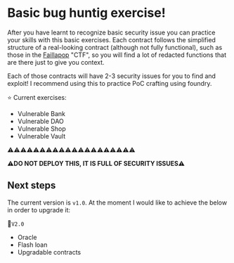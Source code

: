 
# Basic bug huntig exercise!

After you have learnt to recognize basic security issue you can practice your skills with this basic exercises. Each contract follows the simplified structure of a real-looking contract (although not fully functional), such as those in the [Faillapop](../faillapop) "CTF", so you will find a lot of redacted functions that are there just to give you context. 

Each of those contracts will have 2-3 security issues for you to find and exploit! I recommend using this to practice PoC crafting using foundry.


:star: Current exercises:

- Vulnerable Bank
- Vulnerable DAO
- Vulnerable Shop
- Vulnerable Vault 


:warning::warning::warning::warning::warning::warning::warning::warning::warning::warning::warning::warning::warning::warning::warning::warning::warning::warning::warning::warning:

:warning:**DO NOT DEPLOY THIS, IT IS FULL OF SECURITY ISSUES**:warning:


## Next steps

The current version is `v1.0`. At the moment I would like to achieve the below in order to upgrade it:

:pushpin:`V2.0`

- Oracle
- Flash loan
- Upgradable contracts

